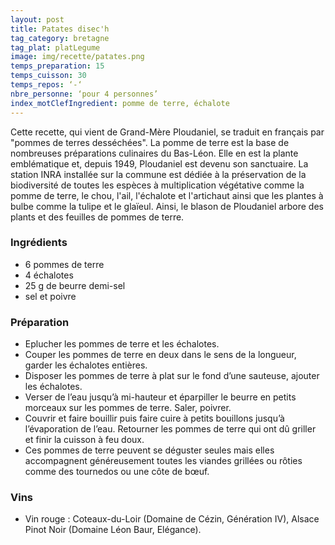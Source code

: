 ```yaml
---
layout: post
title: Patates disec'h
tag_category: bretagne
tag_plat: platLegume
image: img/recette/patates.png
temps_preparation: 15
temps_cuisson: 30
temps_repos: ‘-‘
nbre_personne: ‘pour 4 personnes’
index_motClefIngredient: pomme de terre, échalote
---
```

Cette recette, qui vient de Grand-Mère Ploudaniel, se traduit en français par "pommes de terres desséchées". La pomme de terre est la base de nombreuses préparations culinaires du Bas-Léon. Elle en est la plante emblématique et, depuis 1949, Ploudaniel est devenu son sanctuaire. La station INRA installée sur la commune est dédiée à la préservation de la biodiversité de toutes les espèces à multiplication végétative comme la pomme de terre, le chou, l'ail, l'échalote et l'artichaut ainsi que les plantes à bulbe comme la tulipe et le glaïeul. Ainsi, le blason de Ploudaniel arbore des plants et des feuilles de pommes de terre.   

### Ingrédients
* 6 pommes de terre
* 4 échalotes
* 25 g de beurre demi-sel
* sel et poivre

### Préparation
* Eplucher les pommes de terre et les échalotes.
* Couper les pommes de terre en deux dans le sens de la longueur, garder les échalotes entières.
* Disposer les pommes de terre à plat sur le fond d’une sauteuse, ajouter les échalotes.
* Verser de l’eau jusqu’à mi-hauteur et éparpiller le beurre en petits morceaux sur les pommes de terre. Saler, poivrer.
* Couvrir et faire bouillir puis faire cuire à petits bouillons jusqu’à l’évaporation de l’eau. Retourner les pommes de terre qui ont dû griller et finir la cuisson à feu doux.  
* Ces pommes de terre peuvent se déguster seules mais elles accompagnent généreusement toutes les viandes grillées ou rôties comme des tournedos ou une côte de bœuf.

### Vins
* Vin rouge : Coteaux-du-Loir (Domaine de Cézin, Génération IV), Alsace Pinot Noir (Domaine Léon Baur, Elégance).
